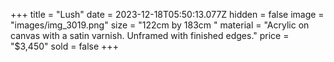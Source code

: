 +++
title = "Lush"
date = 2023-12-18T05:50:13.077Z
hidden = false
image = "images/img_3019.png"
size = "122cm by 183cm "
material = "Acrylic on canvas with a satin varnish. Unframed with finished edges."
price = "$3,450"
sold = false
+++
